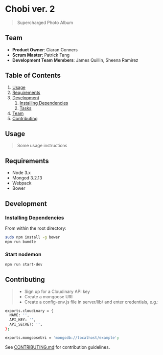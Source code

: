 # Chobi ver. 2

> Supercharged Photo Album

## Team

  - __Product Owner__: Ciaran Conners
  - __Scrum Master__: Patrick Tang
  - __Development Team Members__: James Quillin, Sheena Ramirez

## Table of Contents

1. [Usage](#Usage)
1. [Requirements](#requirements)
1. [Development](#development)
    1. [Installing Dependencies](#installing-dependencies)
    1. [Tasks](#tasks)
1. [Team](#team)
1. [Contributing](#contributing)

## Usage

> Some usage instructions

## Requirements

- Node 3.x
- Mongod 3.2.13
- Webpack
- Bower


## Development

### Installing Dependencies

From within the root directory:

```sh
sudo npm install -g bower
npm run bundle
```

### Start nodemon

```sh
npm run start-dev
```

## Contributing

> - Sign up for a Cloudinary API key
> - Create a mongoose URI
> - Create a config-env.js file in server/lib/ and enter credentials, e.g.:

```sh
exports.cloudinary = {
  NAME: '',
  API_KEY: '',
  API_SECRET: '',
};

exports.mongooseUri = 'mongodb://localhost/example';
```

See [CONTRIBUTING.md](CONTRIBUTING.md) for contribution guidelines.
